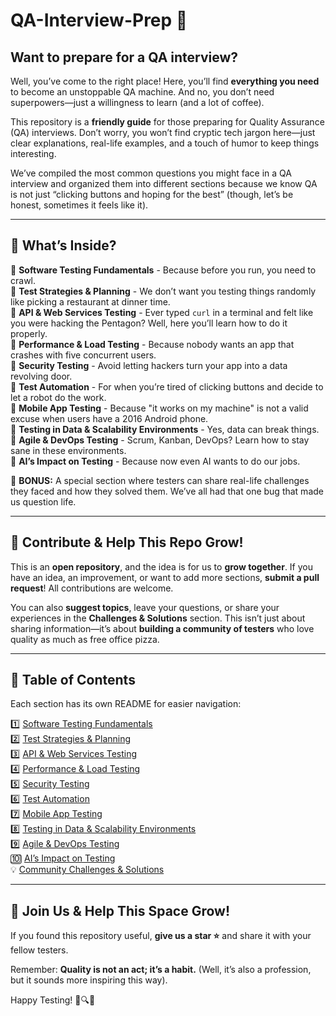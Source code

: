 # QA-Interview-Prep 🎯  

## Want to prepare for a QA interview?  

Well, you’ve come to the right place! Here, you’ll find **everything you need** to become an unstoppable QA machine. And no, you don’t need superpowers—just a willingness to learn (and a lot of coffee).  

This repository is a **friendly guide** for those preparing for Quality Assurance (QA) interviews. Don’t worry, you won’t find cryptic tech jargon here—just clear explanations, real-life examples, and a touch of humor to keep things interesting.  

We’ve compiled the most common questions you might face in a QA interview and organized them into different sections because we know QA is not just “clicking buttons and hoping for the best” (though, let’s be honest, sometimes it feels like it).  

---  

## 🚀 What’s Inside?  

📌 **Software Testing Fundamentals** - Because before you run, you need to crawl.  
📌 **Test Strategies & Planning** - We don’t want you testing things randomly like picking a restaurant at dinner time.  
📌 **API & Web Services Testing** - Ever typed `curl` in a terminal and felt like you were hacking the Pentagon? Well, here you’ll learn how to do it properly.  
📌 **Performance & Load Testing** - Because nobody wants an app that crashes with five concurrent users.  
📌 **Security Testing** - Avoid letting hackers turn your app into a data revolving door.  
📌 **Test Automation** - For when you’re tired of clicking buttons and decide to let a robot do the work.  
📌 **Mobile App Testing** - Because "it works on my machine" is not a valid excuse when users have a 2016 Android phone.  
📌 **Testing in Data & Scalability Environments** - Yes, data can break things.  
📌 **Agile & DevOps Testing** - Scrum, Kanban, DevOps? Learn how to stay sane in these environments.  
📌 **AI’s Impact on Testing** - Because now even AI wants to do our jobs.  

🎯 **BONUS:** A special section where testers can share real-life challenges they faced and how they solved them. We’ve all had that one bug that made us question life.  

---  

## 🤝 Contribute & Help This Repo Grow!  

This is an **open repository**, and the idea is for us to **grow together**. If you have an idea, an improvement, or want to add more sections, **submit a pull request**! All contributions are welcome.  

You can also **suggest topics**, leave your questions, or share your experiences in the **Challenges & Solutions** section. This isn’t just about sharing information—it’s about **building a community of testers** who love quality as much as free office pizza.  

---  

## 📌 Table of Contents  

Each section has its own README for easier navigation:  

1️⃣ [Software Testing Fundamentals](./Fundamentals.md)  
2️⃣ [Test Strategies & Planning](./Test_Strategies.md)  
3️⃣ [API & Web Services Testing](./API_Testing.md)  
4️⃣ [Performance & Load Testing](./Performance_Testing.md)  
5️⃣ [Security Testing](./Security_Testing.md)  
6️⃣ [Test Automation](./Test_Automation.md)  
7️⃣ [Mobile App Testing](./Mobile_Testing.md)  
8️⃣ [Testing in Data & Scalability Environments](./Data_Scalability_Testing.md)  
9️⃣ [Agile & DevOps Testing](./Agile_DevOps_Testing.md)  
🔟 [AI’s Impact on Testing](./AI_Testing.md)  
💡 [Community Challenges & Solutions](./Challenges.md)  

---  

## 📢 Join Us & Help This Space Grow!  

If you found this repository useful, **give us a star ⭐** and share it with your fellow testers.  

Remember: **Quality is not an act; it’s a habit.** (Well, it’s also a profession, but it sounds more inspiring this way).  

Happy Testing! 🐞🔍🚀  
